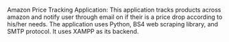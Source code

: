 Amazon Price Tracking Application:
This application tracks products across amazon and notify user through email on if their is a price drop according
to his/her needs.
The application uses Python, BS4 web scraping library, and SMTP protocol.
It uses XAMPP as its backend.
